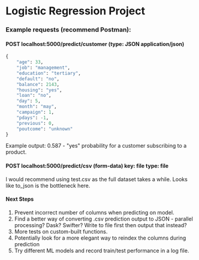 # Logistic Regression Project


### Example requests (recommend Postman):

#### POST localhost:5000/predict/customer (type: JSON application/json)
```python
{
    "age": 33,
    "job": "management",
    "education": "tertiary",
    "default": "no",
    "balance": 2143,
    "housing": "yes",
    "loan": "no",
    "day": 5,
    "month": "may",
    "campaign": 1,
    "pdays": -1,
    "previous": 0,
    "poutcome": "unknown"
}
```
Example output: 0.587 - "yes" probability for a customer subscribing to a product.

#### POST localhost:5000/predict/csv (form-data) key: file type: file
I would recommend using test.csv as the full dataset takes a while. Looks like to_json is the bottleneck here.


#### Next Steps

1. Prevent incorrect number of columns when predicting on model.
2. Find a better way of converting .csv prediction output to JSON - parallel processing? Dask? Swifter? Write to file first then output that instead?
3. More tests on custom-built functions.
4. Potentially look for a more elegant way to reindex the columns during prediction
5. Try different ML models and record train/test performance in a log file.
